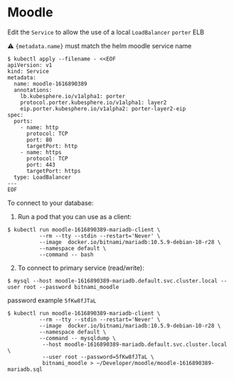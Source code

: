 # Moodle

Edit the `Service` to allow the use of a local `LoadBalancer`  `porter` ELB

:warning: `{metadata.name}` must match the helm moodle service name

```
$ kubectl apply --filename - <<EOF
apiVersion: v1
kind: Service
metadata:
  name: moodle-1616890389
  annotations:
    lb.kubesphere.io/v1alpha1: porter
    protocol.porter.kubesphere.io/v1alpha1: layer2
    eip.porter.kubesphere.io/v1alpha2: porter-layer2-eip
spec:
  ports:
    - name: http
      protocol: TCP
      port: 80
      targetPort: http
    - name: https
      protocol: TCP
      port: 443
      targetPort: https
  type: LoadBalancer
---
EOF
```

To connect to your database:

  1. Run a pod that you can use as a client:

```
$ kubectl run moodle-1616890389-mariadb-client \
          --rm --tty --stdin --restart='Never' \
          --image  docker.io/bitnami/mariadb:10.5.9-debian-10-r28 \
          --namespace default \
          --command -- bash
```

  2. To connect to primary service (read/write):

```
$ mysql --host moodle-1616890389-mariadb.default.svc.cluster.local --user root --password bitnami_moodle
```

password example `5fKw8fJTaL`

```
$ kubectl run moodle-1616890389-mariadb-client \
          --rm --tty --stdin --restart='Never' \
          --image  docker.io/bitnami/mariadb:10.5.9-debian-10-r28 \
          --namespace default \
          --command -- mysqldump \
           --host moodle-1616890389-mariadb.default.svc.cluster.local \
           --user root --password=5fKw8fJTaL \
           bitnami_moodle > ~/Developer/moodle/moodle-1616890389-mariadb.sql
```

